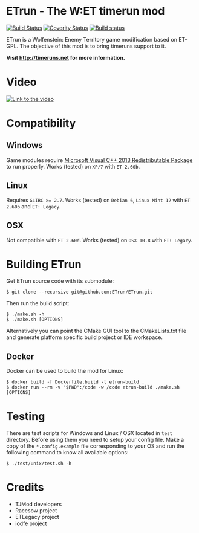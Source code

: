 ETrun - The W:ET timerun mod
============================

[![Build Status](https://travis-ci.org/ETrun/ETrun.png?branch=newstructure)](https://travis-ci.org/ETrun/ETrun)
[![Coverity Status](https://scan.coverity.com/projects/3689/badge.svg?flat=1)](https://scan.coverity.com/projects/3689)
[![Build status](https://ci.appveyor.com/api/projects/status/s1wyi7jotqyqm3s5?svg=true)](https://ci.appveyor.com/project/boutetnico/etrun)

ETrun is a Wolfenstein: Enemy Territory game modification based on ET-GPL.
The objective of this mod is to bring timeruns support to it.

**Visit http://timeruns.net for more information.**

Video
=====

[![Link to the video](http://img.youtube.com/vi/asMrNNIT0e0/0.jpg)](http://www.youtube.com/watch?v=asMrNNIT0e0)

Compatibility
=============

Windows
-------

Game modules require [Microsoft Visual C++ 2013 Redistributable Package](https://www.microsoft.com/en-us/download/details.aspx?id=40784) to run properly.
Works (tested) on `XP/7` with `ET 2.60b`.

Linux
-----

Requires `GLIBC >= 2.7`.
Works (tested) on `Debian 6`, `Linux Mint 12` with `ET 2.60b` and `ET: Legacy`.

OSX
---

Not compatible with `ET 2.60d`.
Works (tested) on `OSX 10.8` with `ET: Legacy`.

Building ETrun
==============

Get ETrun source code with its submodule:

	$ git clone --recursive git@github.com:ETrun/ETrun.git

Then run the build script:

	$ ./make.sh -h
	$ ./make.sh [OPTIONS]

Alternatively you can point the CMake GUI tool to the CMakeLists.txt file and generate platform specific build project or IDE workspace.

Docker
------

Docker can be used to build the mod for Linux:

	$ docker build -f Dockerfile.build -t etrun-build .
	$ docker run --rm -v "$PWD":/code -w /code etrun-build ./make.sh [OPTIONS]

Testing
=======

There are test scripts for Windows and Linux / OSX located in `test` directory.
Before using them you need to setup your config file. Make a copy of the `*.config.example` file corresponding to your OS and run the following command to know all available options:

	$ ./test/unix/test.sh -h

Credits
=======

* TJMod developers
* Racesow project
* ETLegacy project
* iodfe project
